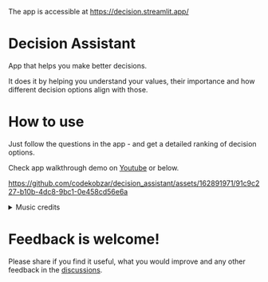 The app is accessible at https://decision.streamlit.app/

# Decision Assistant
App that helps you make better decisions. 

It does it by helping you understand your values, their importance and how different decision options align with those.

# How to use
Just follow the questions in the app - and get a detailed ranking of decision options.

Check app walkthrough demo on [Youtube](https://www.youtube.com/watch?v=xIec6FBMoGo) or below.

https://github.com/codekobzar/decision_assistant/assets/162891971/91c9c227-b10b-4dc8-9bc1-0e458cd56e6a


<details>
<summary>Music credits</summary>
<sub>
Carefree Kevin MacLeod (incompetech.com)

Licensed under [Creative Commons: By Attribution 4.0 License](http://creativecommons.org/licenses/by/4.0/)
  
Music promoted on https://www.chosic.com/free-music/all/
</sub>
</details>

# Feedback is welcome!
Please share if you find it useful, what you would improve and any other feedback in the [discussions](https://github.com/codekobzar/decision_assistant/discussions).

